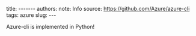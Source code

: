 title: -------
authors: 
note: Info
source: https://github.com/Azure/azure-cli
tags: azure
slug: ---

Azure-cli is implemented in Python!